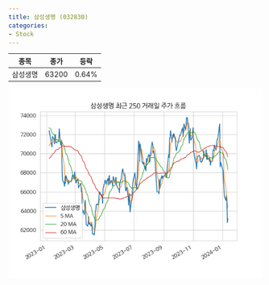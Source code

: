 ```yaml
---
title: 삼성생명 (032830)
categories:
- Stock
---
```


|종목|종가|등락|
|----|----|----|
|삼성생명|63200|0.64%|

<!-- more -->

![032830](/assets/images/stock/032830.png)